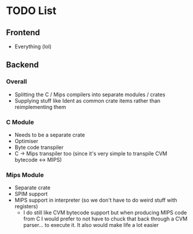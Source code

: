 # TODO List

## Frontend

- Everything (lol)

## Backend

### Overall

- Splitting the C / Mips compilers into separate modules / crates
- Supplying stuff like Ident as common crate items rather than reimplementing them

### C Module

- Needs to be a separate crate
- Optimiser
- Byte code transpiler
- C -> Mips transpiler too (since it's very simple to transpile CVM bytecode <-> MIPS)

### Mips Module

- Separate crate
- SPIM support
- MIPS support in interpreter (so we don't have to do weird stuff with registers)
  - I do still like CVM bytecode support but when producing MIPS code from C I would prefer to not have to chuck that back through a CVM parser... to execute it.  It also would make life a lot easier
